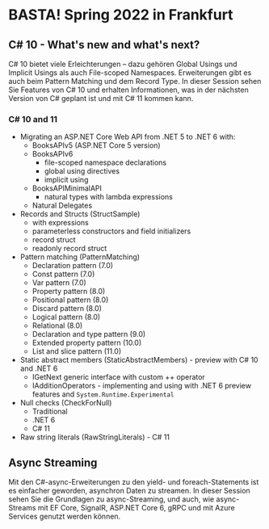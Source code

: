 # BASTA! Spring 2022 in Frankfurt

## C# 10 - What's new and what's next?

C# 10 bietet viele Erleichterungen – dazu gehören Global Usings und Implicit Usings als auch File-scoped Namespaces. Erweiterungen gibt es auch beim Pattern Matching und dem Record Type. In dieser Session sehen Sie Features von C# 10 und erhalten Informationen, was in der nächsten Version von C# geplant ist und mit C# 11 kommen kann.

### C# 10 and 11

* Migrating an ASP.NET Core Web API from .NET 5 to .NET 6 with:
    * BooksAPIv5 (ASP.NET Core 5 version)
    * BooksAPIv6
        * file-scoped namespace declarations
        * global using directives
        * implicit using
    * BooksAPIMinimalAPI
        * natural types with lambda expressions
    * Natural Delegates
* Records and Structs (StructSample)
    * with expressions
    * parameterless constructors and field initializers
    * record struct
    * readonly record struct
* Pattern matching (PatternMatching)
    * Declaration pattern (7.0)
    * Const pattern (7.0)
    * Var pattern (7.0)
    * Property pattern (8.0)
    * Positional pattern (8.0)
    * Discard pattern (8.0)
    * Logical pattern (8.0)
    * Relational (8.0)
    * Declaration and type pattern (9.0)
    * Extended property pattern (10.0)
    * List and slice pattern (11.0)
* Static abstract members (StaticAbstractMembers) - preview with C# 10 and .NET 6
    * IGetNext generic interface with custom ++ operator
    * IAdditionOperators - implementing and using with .NET 6 preview features and `System.Runtime.Experimental`
* Null checks (CheckForNull)
    * Traditional
    * .NET 6
    * C# 11
* Raw string literals (RawStringLiterals) - C# 11

## Async Streaming

Mit den C#-async-Erweiterungen zu den yield- und foreach-Statements ist es einfacher geworden, asynchron Daten zu streamen. In dieser Session sehen Sie die Grundlagen zu async-Streaming, und auch, wie async-Streams mit EF Core, SignalR, ASP.NET Core 6, gRPC und mit Azure Services genutzt werden können.